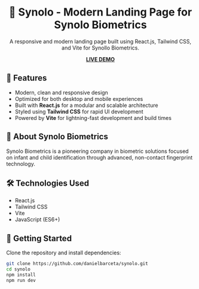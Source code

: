 <h1 align="center">🔬 Synolo - Modern Landing Page for Synolo Biometrics</h1>

<p align="center">
  A responsive and modern landing page built using React.js, Tailwind CSS, and Vite for Synollo Biometrics.
</p>

<p align="center">
  <strong><a href="[https://synolo-landingpage.netlify.app](https://danielbarcheta.github.io/synolobiometrics/)/">LIVE DEMO</a></strong>
</p>


## 🚀 Features

- Modern, clean and responsive design
- Optimized for both desktop and mobile experiences
- Built with **React.js** for a modular and scalable architecture
- Styled using **Tailwind CSS** for rapid UI development
- Powered by **Vite** for lightning-fast development and build times

## 🏢 About Synolo Biometrics

Synolo Biometrics is a pioneering company in biometric solutions focused on infant and child identification through advanced, non-contact fingerprint technology.

## 🛠️ Technologies Used

- React.js
- Tailwind CSS
- Vite
- JavaScript (ES6+)

## 📂 Getting Started

Clone the repository and install dependencies:

```bash
git clone https://github.com/danielbarceta/synolo.git
cd synolo
npm install
npm run dev
